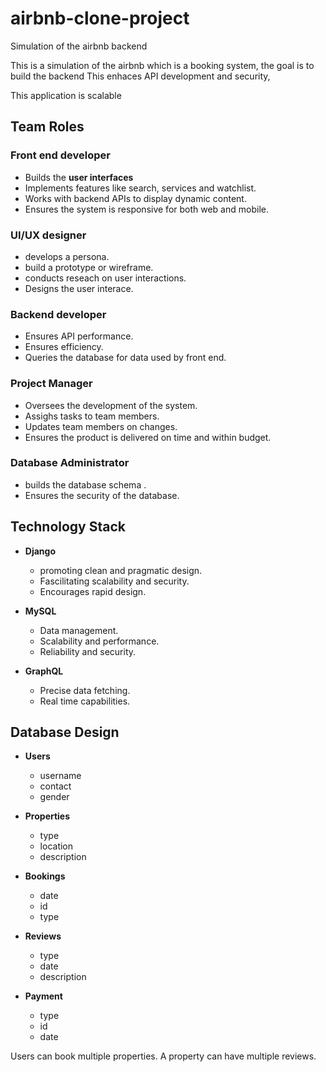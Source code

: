 # airbnb-clone-project
Simulation of the airbnb backend

This is a simulation of the airbnb which is a booking system, the goal is to build the backend 
This enhaces API development and security,

This application is scalable 

## Team Roles ##

### Front end developer 
- Builds the **user interfaces** 
- Implements features like search, services and watchlist.
- Works with backend APIs to display dynamic content.
- Ensures the system is responsive for both web and mobile.

### UI/UX designer 
- develops a persona.
- build a prototype or wireframe.
- conducts reseach on user interactions.
- Designs the user interace.

### Backend developer 
- Ensures API performance.
- Ensures efficiency.
- Queries the database for data used by front end.

### Project Manager 
- Oversees the development of the system.
- Assighs tasks to team members.
- Updates team members on changes. 
- Ensures the product is delivered on time and within budget.

### Database Administrator 
- builds the database schema .
- Ensures the security of the database.

 ## Technology Stack
 - **Django**
   - promoting clean and pragmatic design.
   - Fascilitating scalability and security.
   - Encourages rapid design.
    
 - **MySQL**
   - Data management.
   - Scalability and performance.
   - Reliability and security.
     
 - **GraphQL**
   - Precise data fetching.
   - Real time capabilities.
     
## Database Design

  - **Users**
     - username
     - contact
     - gender
    
  - **Properties**
     - type
     - location
     - description
   
  - **Bookings**
    - date
    - id
    - type
      
  - **Reviews**
    - type
    - date
    - description
    
  - **Payment**
    - type
    - id
    - date


   Users can book multiple properties.
   A property can have multiple reviews.
   
  
